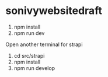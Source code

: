 # sonivywebsitedraft

1. npm install
2. npm run dev

Open another terminal for strapi

1. cd src/strapi
2. npm install
3. npm run develop
